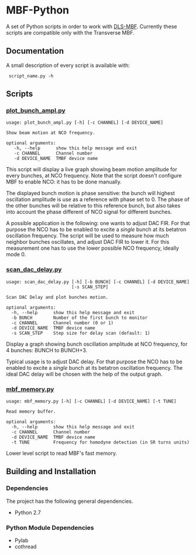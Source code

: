 # MBF-Python

A set of Python scripts in order to work with [DLS-MBF](https://github.com/DLS-Controls-Private-org/DLS-MBF). Currently these scripts are compatible only with the Transverse MBF.

## Documentation

A small description of every script is available with:

```
 script_name.py -h
```
## Scripts

### [plot_bunch_ampl.py](https://github.com/abdomit/MBF-Python/blob/master/plot_bunch_ampl.py "plot_bunch_ampl.py")

```
usage: plot_bunch_ampl.py [-h] [-c CHANNEL] [-d DEVICE_NAME]

Show beam motion at NCO frequency.

optional arguments:
   -h, --help      show this help message and exit 
   -c CHANNEL      Channel number
   -d DEVICE_NAME  TMBF device name
```

This script will display a live graph showing beam motion amplitude for every bunches, at NCO frequency. Note that the script doesn't configure MBF to enable NCO: it has to be done manually.

The displayed bunch motion is phase sensitive: the bunch will highest oscillation amplitude is use as a reference with phase set to 0. The phase of the other bunches will be relative to this reference bunch, but also takes into account the phase different of NCO signal for different bunches.

A possible application is the following: one wants to adjust DAC FIR. For that purpose the NCO has to be enabled to excite a *single* bunch at its betatron oscillation frequency. The script will be used to measure how much neighbor bunches oscillates, and adjust DAC FIR to lower it. For this measurement one has to use the lower possible NCO frequency, ideally mode 0.

### [scan_dac_delay.py](https://github.com/abdomit/MBF-Python/blob/master/scan_dac_delay.py "scan_dac_delay.py")

```
usage: scan_dac_delay.py [-h] [-b BUNCH] [-c CHANNEL] [-d DEVICE_NAME]
                         [-s SCAN_STEP]

Scan DAC Delay and plot bunches motion.

optional arguments:
  -h, --help      show this help message and exit
  -b BUNCH        Number of the first bunch to monitor
  -c CHANNEL      Channel number (0 or 1)
  -d DEVICE_NAME  TMBF device name
  -s SCAN_STEP    Step size for delay scan (default: 1)
```

Display a graph showing bunch oscillation amplitude at NCO frequency, for 4 bunches: BUNCH to BUNCH+3.

Typical usage is to adjust DAC delay. For that purpose the NCO has to be enabled to excite a *single* bunch at its betatron oscillation frequency. The ideal DAC delay will be chosen with the help of the output graph.

### [mbf_memory.py](https://github.com/abdomit/MBF-Python/blob/master/mbf_memory.py "mbf_memory.py")

```Shell
usage: mbf_memory.py [-h] [-c CHANNEL] [-d DEVICE_NAME] [-t TUNE]

Read memory buffer.

optional arguments:
  -h, --help      show this help message and exit
  -c CHANNEL      Channel number
  -d DEVICE_NAME  TMBF device name
  -t TUNE         Frequency for homodyne detection (in SR turns units)
```

Lower level script to read MBF's fast memory.

## Building and Installation

### Dependencies

The project has the following general dependencies.

* Python 2.7

### Python Module Dependencies

* Pylab
* cothread
